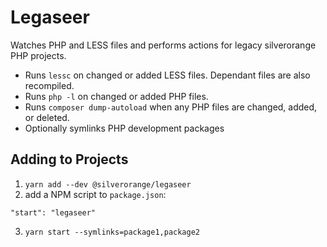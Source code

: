 # Legaseer

Watches PHP and LESS files and performs actions for legacy silverorange
PHP projects.

- Runs `lessc` on changed or added LESS files. Dependant files are also recompiled.
- Runs `php -l` on changed or added PHP files.
- Runs `composer dump-autoload` when any PHP files are changed, added, or deleted.
- Optionally symlinks PHP development packages

## Adding to Projects

1. `yarn add --dev @silverorange/legaseer`
2. add a NPM script to `package.json`:

```
"start": "legaseer"
```

3. `yarn start --symlinks=package1,package2`

